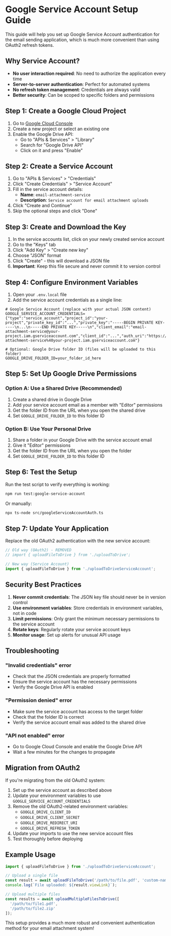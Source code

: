 # Google Service Account Setup Guide

This guide will help you set up Google Service Account authentication for the email sending application, which is much more convenient than using OAuth2 refresh tokens.

## Why Service Account?

- **No user interaction required**: No need to authorize the application every time
- **Server-to-server authentication**: Perfect for automated systems
- **No refresh token management**: Credentials are always valid
- **Better security**: Can be scoped to specific folders and permissions

## Step 1: Create a Google Cloud Project

1. Go to [Google Cloud Console](https://console.cloud.google.com/)
2. Create a new project or select an existing one
3. Enable the Google Drive API:
   - Go to "APIs & Services" > "Library"
   - Search for "Google Drive API"
   - Click on it and press "Enable"

## Step 2: Create a Service Account

1. Go to "APIs & Services" > "Credentials"
2. Click "Create Credentials" > "Service Account"
3. Fill in the service account details:
   - **Name**: `email-attachment-service`
   - **Description**: `Service account for email attachment uploads`
4. Click "Create and Continue"
5. Skip the optional steps and click "Done"

## Step 3: Create and Download the Key

1. In the service accounts list, click on your newly created service account
2. Go to the "Keys" tab
3. Click "Add Key" > "Create new key"
4. Choose "JSON" format
5. Click "Create" - this will download a JSON file
6. **Important**: Keep this file secure and never commit it to version control

## Step 4: Configure Environment Variables

1. Open your `.env.local` file
2. Add the service account credentials as a single line:

```env
# Google Service Account (replace with your actual JSON content)
GOOGLE_SERVICE_ACCOUNT_CREDENTIALS={"type":"service_account","project_id":"your-project","private_key_id":"...","private_key":"-----BEGIN PRIVATE KEY-----\n...\n-----END PRIVATE KEY-----\n","client_email":"email-attachment-service@your-project.iam.gserviceaccount.com","client_id":"...","auth_uri":"https://accounts.google.com/o/oauth2/auth","token_uri":"https://oauth2.googleapis.com/token","auth_provider_x509_cert_url":"https://www.googleapis.com/oauth2/v1/certs","client_x509_cert_url":"https://www.googleapis.com/robot/v1/metadata/x509/email-attachment-service%40your-project.iam.gserviceaccount.com"}

# Optional: Google Drive folder ID (files will be uploaded to this folder)
GOOGLE_DRIVE_FOLDER_ID=your_folder_id_here
```

## Step 5: Set Up Google Drive Permissions

### Option A: Use a Shared Drive (Recommended)

1. Create a shared drive in Google Drive
2. Add your service account email as a member with "Editor" permissions
3. Get the folder ID from the URL when you open the shared drive
4. Set `GOOGLE_DRIVE_FOLDER_ID` to this folder ID

### Option B: Use Your Personal Drive

1. Share a folder in your Google Drive with the service account email
2. Give it "Editor" permissions
3. Get the folder ID from the URL when you open the folder
4. Set `GOOGLE_DRIVE_FOLDER_ID` to this folder ID

## Step 6: Test the Setup

Run the test script to verify everything is working:

```bash
npm run test:google-service-account
```

Or manually:

```bash
npx ts-node src/googleServiceAccountAuth.ts
```

## Step 7: Update Your Application

Replace the old OAuth2 authentication with the new service account:

```typescript
// Old way (OAuth2) - REMOVED
// import { uploadFileToDrive } from './uploadToDrive';

// New way (Service Account)
import { uploadFileToDrive } from './uploadToDriveServiceAccount';
```

## Security Best Practices

1. **Never commit credentials**: The JSON key file should never be in version control
2. **Use environment variables**: Store credentials in environment variables, not in code
3. **Limit permissions**: Only grant the minimum necessary permissions to the service account
4. **Rotate keys**: Regularly rotate your service account keys
5. **Monitor usage**: Set up alerts for unusual API usage

## Troubleshooting

### "Invalid credentials" error
- Check that the JSON credentials are properly formatted
- Ensure the service account has the necessary permissions
- Verify the Google Drive API is enabled

### "Permission denied" error
- Make sure the service account has access to the target folder
- Check that the folder ID is correct
- Verify the service account email was added to the shared drive

### "API not enabled" error
- Go to Google Cloud Console and enable the Google Drive API
- Wait a few minutes for the changes to propagate

## Migration from OAuth2

If you're migrating from the old OAuth2 system:

1. Set up the service account as described above
2. Update your environment variables to use `GOOGLE_SERVICE_ACCOUNT_CREDENTIALS`
3. Remove the old OAuth2-related environment variables:
   - `GOOGLE_DRIVE_CLIENT_ID`
   - `GOOGLE_DRIVE_CLIENT_SECRET`
   - `GOOGLE_DRIVE_REDIRECT_URI`
   - `GOOGLE_DRIVE_REFRESH_TOKEN`
4. Update your imports to use the new service account files
5. Test thoroughly before deploying

## Example Usage

```typescript
import { uploadFileToDrive } from './uploadToDriveServiceAccount';

// Upload a single file
const result = await uploadFileToDrive('/path/to/file.pdf', 'custom-name.pdf');
console.log(`File uploaded: ${result.viewLink}`);

// Upload multiple files
const results = await uploadMultipleFilesToDrive([
  '/path/to/file1.pdf',
  '/path/to/file2.zip'
]);
```

This setup provides a much more robust and convenient authentication method for your email attachment system! 